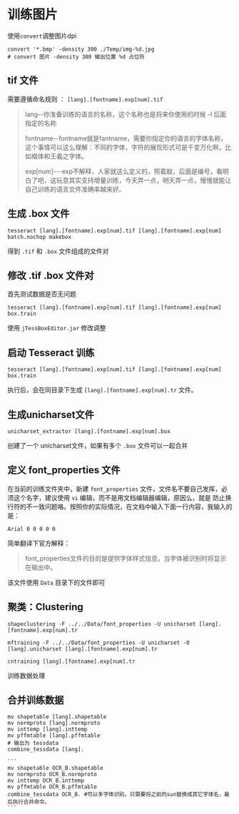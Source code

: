 # 训练图片

使用`convert`调整图片dpi

    convert '*.bmp' -density 300 ./Temp/img-%d.jpg
    # convert 图片 -density 300 输出位置 %d 占位符

## tif 文件

需要遵循命名规则 ： `[lang].[fontname].exp[num].tif`
> lang--你准备训练的语言的名称，这个名称也是将来你使用的时候 -l 后面指定的名称
>
> fontname--fontname就是fantname，需要你指定你的语言的字体名称，这个事情可以这么理解：不同的字体，字符的展现形式可是千变万化啊，比如楷体和王羲之字体。
>
> exp[num]---exp不解释，人家就这么定义的，照着敲，后面是编号，看明白了吧，这玩意其实支持增量训练，今天弄一点，明天弄一点，慢慢就能让自己训练的语言文件准确率越来好。

## 生成 .box 文件

    tesseract [lang].[fontname].exp[num].tif [lang].[fontname].exp[num] batch.nochop makebox
得到 `.tif` 和 `.box` 文件组成的文件对

## 修改 .tif .box 文件对

首先测试数据是否无问题

    tesseract [lang].[fontname].exp[num].tif [lang].[fontname].exp[num] box.train
使用 `jTessBoxEditor.jar` 修改调整

## 启动 Tesseract 训练

    tesseract [lang].[fontname].exp[num].tif [lang].[fontname].exp[num] box.train
执行后，会在同目录下生成 `[lang].[fontname].exp[num].tr` 文件。

## 生成unicharset文件

    unicharset_extractor [lang].[fontname].exp[num].box
创建了一个 unicharset文件，如果有多个 `.box` 文件可以一起合并

## 定义 font_properties 文件

在当前的训练文件夹中，新建 `font_properties` 文件，文件名不要自己发挥，必须这个名字，建议使用 `vi` 编辑，而不是用文档编辑器编辑，原因么，就是 防止换行符的不一致问题咯。按照你的实际情况，在文档中输入下面一行内容，我输入的是：

`Arial 0 0 0 0 0`

简单翻译下官方解释：
> font_properties文件的目的是提供字体样式信息，当字体被识别时将显示在输出中。

该文件使用 `Data` 目录下的文件即可

## 聚类：Clustering

    shapeclustering -F ../../Data/font_properties -U unicharset [lang].[fontname].exp[num].tr

    mftraining -F ../../Data/font_properties -U unicharset -O [lang].unicharset [lang].[fontname].exp[num].tr

    cntraining [lang].[fontname].exp[num].tr
训练数据处理

## 合并训练数据

    mv shapetable [lang].shapetable
    mv normproto [lang].normproto
    mv inttemp [lang].inttemp
    mv pffmtable [lang].pffmtable
    # 输出为 tessdata
    combine_tessdata [lang].

    ```
    mv shapetable OCR_B.shapetable
    mv normproto OCR_B.normproto
    mv inttemp OCR_B.inttemp
    mv pffmtable OCR_B.pffmtable
    combine_tessdata OCR_B. #可以多字体识别，只需要将之前的sun替换成其它字体名，最后执行合并命令。
    ```